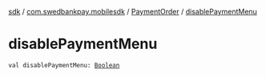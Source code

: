 [sdk](../../index.md) / [com.swedbankpay.mobilesdk](../index.md) / [PaymentOrder](index.md) / [disablePaymentMenu](./disable-payment-menu.md)

# disablePaymentMenu

`val disablePaymentMenu: `[`Boolean`](https://kotlinlang.org/api/latest/jvm/stdlib/kotlin/-boolean/index.html)